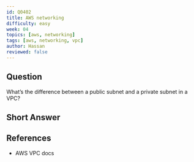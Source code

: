 ```yaml
---
id: Q0402
title: AWS networking
difficulty: easy
week: 04
topics: [aws, networking]
tags: [aws, networking, vpc]
author: Hassan
reviewed: false
---
```


## Question
What’s the difference between a public subnet and a private subnet in a VPC?

## Short Answer


## References
- AWS VPC docs
